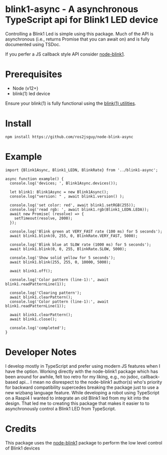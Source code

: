 # blink1-async - A asynchronous TypeScript api for Blink1 LED device
Controlling a Blink1 Led is simple using this package. Much of the API is asynchronous (i.e., returns Promise that you can await on) and is fully documented using TSDoc. 

If you perfer a JS callback style API consider [node-blink1](https://www.npmjs.com/package/node-blink1). 

# Prerequisites
* Node (v12+)
* blink(1) led device

Ensure your blink(1) is fully functional using the [blink(1) utilities](https://blink1.thingm.com/downloads/). 

# Install
```
npm install https://github.com/ros2jsguy/node-blink-async
```

# Example
```
import {Blink1Async, Blink1_LEDN, BlinkRate} from '../blink1-async';

async function example() {
  console.log('devices; ', Blink1Async.devices());

  let blink1: Blink1Async = new Blink1Async();
  console.log("version: " , await blink1.version() );

  console.log('set color: red', await blink1.setRGB(255));
  console.log('read rgb: ', await blink1.rgb(Blink1_LEDN.LEDA));
  await new Promise( (resolve) => {
    setTimeout(resolve, 2000);    
  });

  console.log('Blink green at VERY_FAST rate (100 ms) for 5 seconds');
  await blink1.blink(0, 255, 0, BlinkRate.VERY_FAST, 5000);
  
  console.log('Blink blue at SLOW rate (1000 ms) for 5 seconds');
  await blink1.blink(0, 0, 255, BlinkRate.SLOW, 5000);

  console.log('Show solid yellow for 5 seconds');
  await blink1.blink(255, 255, 0, 10000, 5000);

  await blink1.off();

  console.log('Color pattern (line-1):', await blink1.readPatternLine(1));

  console.log('Clearing pattern');
  await blink1.clearPattern();
  console.log('Color pattern (line-1):', await blink1.readPatternLine(1));

  await blink1.clearPattern();
  await blink1.close();

  console.log('completed');
}
```

# Developer Notes
I develop mostly in TypeScript and prefer using modern JS features when I have the option. 
Working directly with the node-blink1 package which has been around for awhile, felt too
retro for my liking, e.g., no jsdoc, callback-based api... 
I mean no disrespect to the node-blink1 author(s) who's priority 
for backward compatibility supercedes breaking the package just to use a new
wizbang language feature. While developing a robot using TypeScript 
on a Raspi4 I wanted to integrate an old Blink1 led from my kit
into the design. That led me to creating this package that makes it easier to 
to asynchronously control a Blink1 LED from TypeScript.

# Credits
This package uses the [node-blink1](https://www.npmjs.com/package/node-blink1) package to perform the low level control of Blink1 devices